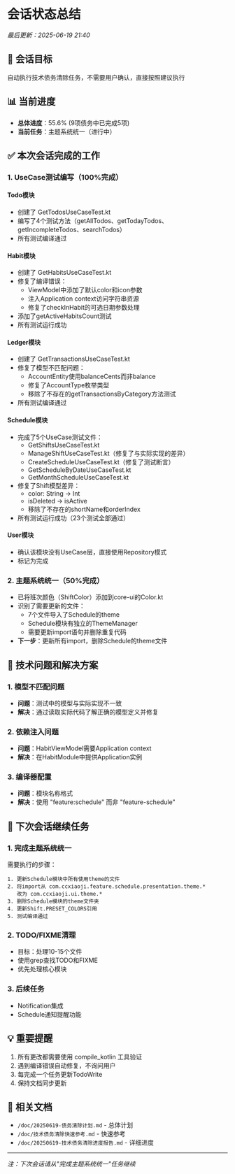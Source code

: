 # 会话状态总结
*最后更新：2025-06-19 21:40*

## 🎯 会话目标
自动执行技术债务清除任务，不需要用户确认，直接按照建议执行

## 📊 当前进度
- **总体进度**：55.6% (9项债务中已完成5项)
- **当前任务**：主题系统统一（进行中）

## ✅ 本次会话完成的工作

### 1. UseCase测试编写（100%完成）
#### Todo模块 
- 创建了 GetTodosUseCaseTest.kt
- 编写了4个测试方法（getAllTodos、getTodayTodos、getIncompleteTodos、searchTodos）
- 所有测试编译通过

#### Habit模块
- 创建了 GetHabitsUseCaseTest.kt  
- 修复了编译错误：
  - ViewModel中添加了默认color和icon参数
  - 注入Application context访问字符串资源
  - 修复了checkInHabit的可选日期参数处理
- 添加了getActiveHabitsCount测试
- 所有测试运行成功

#### Ledger模块
- 创建了 GetTransactionsUseCaseTest.kt
- 修复了模型不匹配问题：
  - AccountEntity使用balanceCents而非balance
  - 修复了AccountType枚举类型
  - 移除了不存在的getTransactionsByCategory方法测试
- 所有测试编译通过

#### Schedule模块
- 完成了5个UseCase测试文件：
  - GetShiftsUseCaseTest.kt
  - ManageShiftUseCaseTest.kt（修复了与实际实现的差异）
  - CreateScheduleUseCaseTest.kt（修复了测试断言）
  - GetScheduleByDateUseCaseTest.kt
  - GetMonthScheduleUseCaseTest.kt
- 修复了Shift模型差异：
  - color: String → Int
  - isDeleted → isActive
  - 移除了不存在的shortName和orderIndex
- 所有测试运行成功（23个测试全部通过）

#### User模块
- 确认该模块没有UseCase层，直接使用Repository模式
- 标记为完成

### 2. 主题系统统一（50%完成）
- 已将班次颜色（ShiftColor）添加到core-ui的Color.kt
- 识别了需要更新的文件：
  - 7个文件导入了Schedule的theme
  - Schedule模块有独立的ThemeManager
  - 需要更新import语句并删除重复代码
- **下一步**：更新所有import，删除Schedule的theme文件

## 🔧 技术问题和解决方案

### 1. 模型不匹配问题
- **问题**：测试中的模型与实际实现不一致
- **解决**：通过读取实际代码了解正确的模型定义并修复

### 2. 依赖注入问题  
- **问题**：HabitViewModel需要Application context
- **解决**：在HabitModule中提供Application实例

### 3. 编译器配置
- **问题**：模块名称格式
- **解决**：使用 "feature:schedule" 而非 "feature-schedule"

## 📝 下次会话继续任务

### 1. 完成主题系统统一
需要执行的步骤：
```
1. 更新Schedule模块中所有使用theme的文件
2. 将import从 com.ccxiaoji.feature.schedule.presentation.theme.* 
   改为 com.ccxiaoji.ui.theme.*
3. 删除Schedule模块的theme文件夹
4. 更新Shift.PRESET_COLORS引用
5. 测试编译通过
```

### 2. TODO/FIXME清理
- 目标：处理10-15个文件
- 使用grep查找TODO和FIXME
- 优先处理核心模块

### 3. 后续任务
- Notification集成
- Schedule通知提醒功能

## 💡 重要提醒
1. 所有更改都需要使用 compile_kotlin 工具验证
2. 遇到编译错误自动修复，不询问用户
3. 每完成一个任务更新TodoWrite
4. 保持文档同步更新

## 🔗 相关文档
- `/doc/20250619-债务清除计划.md` - 总体计划
- `/doc/技术债务清除快速参考.md` - 快速参考
- `/doc/20250619-技术债务清除进度报告.md` - 详细进度

---
*注：下次会话请从"完成主题系统统一"任务继续*